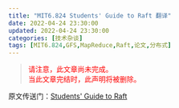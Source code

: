```yaml
---
title: "MIT6.824 Students' Guide to Raft 翻译"
date: 2022-04-24 23:30:00
updated: 2022-04-24 23:30:00
categories: [技术杂谈]
tags: [MIT6.824,GFS,MapReduce,Raft,论文,分布式]
---
```




> <font color=red>请注意，此文章尚未完成。</font>  
> <font color=red>当此文章完结时，此声明将被删除。</font>



原文传送门：[Students' Guide to Raft](https://thesquareplanet.com/blog/students-guide-to-raft/)





